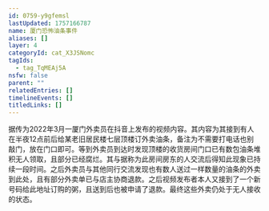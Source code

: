 ```yaml
---
id: 0759-y9gfemsl
lastUpdated: 1757166787
name: 厦门恐怖油条事件
aliases: []
layer: 4
categoryId: cat_X3JSNomc
tagIds:
  - tag_TqMEAj5A
nsfw: false
parent: ""
relatedEntries: []
timelineEvents: []
titledLinks: []
---
```


据传为2022年3月一厦门外卖员在抖音上发布的视频内容。其内容为其接到有人在半夜12点前后给某老旧居民楼七层顶楼订外卖油条，备注为不需要打电话也别敲门，放在门口即可。等到外卖员到达时发现顶楼的收货房间门口已有数包油条堆积无人领取，且部分已经腐烂。其与据称为此房间房东的人交流后得知此现象已持续一段时间。之后外卖员与其他同行交流发现也有数人送过一样数量的油条的外卖到此处，且有部分外卖单已与店主协商退款。之后视频发布者本人又接到了一个新号码给此地址订购的粥，且送到后也被申请了退款。最终这些外卖仍处于无人接收的状态。